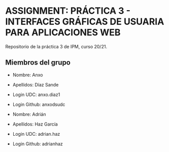 # ASSIGNMENT: PRÁCTICA 3 - INTERFACES GRÁFICAS DE USUARIA PARA APLICACIONES WEB

Repositorio de la práctica 3 de IPM, curso 20/21.

## Miembros del grupo

  * Nombre: Anxo
  * Apellidos: Díaz Sande
  * Login UDC: anxo.diaz1
  * Login Github: anxodsudc
  
  * Nombre: Adrián
  * Apellidos: Haz García
  * Login UDC: adrian.haz
  * Login Github: adrianhaz